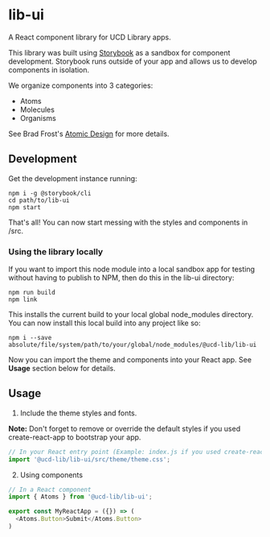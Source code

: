 # lib-ui

A React component library for UCD Library apps.

This library was built using [Storybook](https://github.com/storybooks/storybook) as a sandbox for component development. Storybook runs outside of your app and allows us to develop components in isolation.

We organize components into 3 categories:
* Atoms
* Molecules
* Organisms

See Brad Frost's [Atomic Design](http://bradfrost.com/blog/post/atomic-web-design/) for more details.

## Development

Get the development instance running:
```
npm i -g @storybook/cli
cd path/to/lib-ui
npm start
```
That's all! You can now start messing with the styles and components in /src.

### Using the library locally
If you want to import this node module into a local sandbox app for testing without having to publish to NPM, then do this in the lib-ui directory:
```
npm run build
npm link
```
This installs the current build to your local global node_modules directory. You can now install this local build into any project like so:
```
npm i --save absolute/file/system/path/to/your/global/node_modules/@ucd-lib/lib-ui
```
Now you can import the theme and components into your React app. See **Usage** section below for details.

## Usage
1. Include the theme styles and fonts.

**Note:** Don't forget to remove or override the default styles if you used create-react-app to bootstrap your app.

```js
// In your React entry point (Example: index.js if you used create-react-app)
import '@ucd-lib/lib-ui/src/theme/theme.css';
```
2. Using components

```js
// In a React component
import { Atoms } from '@ucd-lib/lib-ui';

export const MyReactApp = ({}) => (
  <Atoms.Button>Submit</Atoms.Button>
)
```
